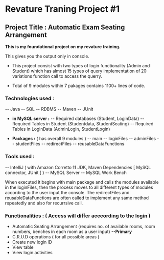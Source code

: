 # Revature Traning Project #1

 ## **Project Title : Automatic Exam Seating Arrangement**
**This is my foundational project on my revature training.**

This gives you the output only in console.

- This project consist with two types of login functionality (Admin and Student) which has almost 15 types of query implementation of 20 variations function call to access the querry.

- Total of 9 modules within 7 pakages contains 1100+ lines of code.

### Technologies used :
-- Java  -- SQL -- RDBMS -- Maven -- JUnit

- **in MySQL server :**
-- Required databases (Student, LoginData)
-- Required Tables in Student (Studentdata, StudentSeating)
-- Required Tables in LoginData (AdminLogin, StudentLogin)

- **Packages :** ( has overall 9 modules )
-- main -- loginFiles -- adminFiles -- studentFiles -- redirectFiles -- reusableDataFunctions

### Tools used :
-- IntelliJ ( with Amazon Corretto 11 JDK, Maven Dependencies [ MySQL connector, JUnit ] )
-- MySQL Server
-- MySQL Work Bench

When executed it begins with main package and calls the modules available in the loginFiles, then the process moves to all different types of modules according to the user input the console. The redirectFiles and reusableDataFunctions are often called to implement any same method repeatedly and also for recurrsive call.

### Functionalities : ( Access will differ acccording to the login )
- Automatic Seating Arrangement (requires no. of available rooms, room numbers, benches in each room as a user input) **--Primary**
- C.R.U.D operations ( for all possible areas )
- Create new login ID
- View table
- View login activities
